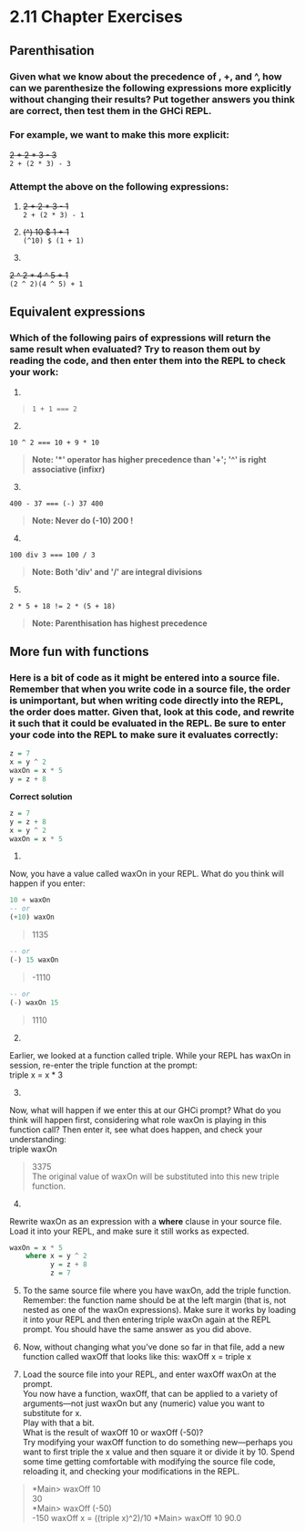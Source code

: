 # 2.11 Chapter Exercises

## Parenthisation

### Given what we know about the precedence of , +, and ^, how can we parenthesize the following expressions more explicitly without changing their results? Put together answers you think are correct, then test them in the GHCi REPL.

### For example, we want to make this more explicit:

~~2 + 2 * 3 - 3~~  
`2 + (2 * 3) - 3`

### Attempt the above on the following expressions:
1.  
    ~~2 + 2 * 3 - 1~~  
    `2 + (2 * 3) - 1`

2.  
    ~~(^) 10 $ 1 + 1~~  
    `(^10) $ (1 + 1)`

3.  
~~2 ^ 2 * 4 ^ 5 + 1~~  
`(2 ^ 2)(4 ^ 5) + 1`

## Equivalent expressions
### Which of the following pairs of expressions will return the same result when evaluated? Try to reason them out by reading the code, and then enter them into the REPL to check your work:

1.  
  > `1 + 1 === 2`

2. 
`10 ^ 2 === 10 + 9 * 10 `
   > **Note: '*' operator has higher precedence than '+'; '^' is right associative (infixr)**

3. 
`400 - 37 === (-) 37 400`
   > **Note: Never do (-10) 200 !**

4. 
`100 div 3 === 100 / 3`
   > **Note: Both 'div' and '/' are integral divisions**

5. 
`2 * 5 + 18 != 2 * (5 + 18)`
   > **Note: Parenthisation has highest precedence**

## More fun with functions
### Here is a bit of code as it might be entered into a source file. Remember that when you write code in a source file, the order is unimportant, but when writing code directly into the REPL, the order does matter. Given that, look at this code, and rewrite it such that it could be evaluated in the REPL. Be sure to enter your code into the REPL to make sure it evaluates correctly:

```hs    
z = 7
x = y ^ 2
waxOn = x * 5
y = z + 8
```    

**Correct solution**
```hs
z = 7
y = z + 8
x = y ^ 2
waxOn = x * 5
```
1.  
Now, you have a value called waxOn in your REPL. What do you think will happen if you enter:  
```hs
10 + waxOn
-- or
(+10) waxOn
```
> 1135  

```hs
-- or
(-) 15 waxOn
```
> -1110

```hs
-- or
(-) waxOn 15
```
> 1110  

2.  
Earlier, we looked at a function called triple. While your
REPL has waxOn in session, re-enter the triple function at
the prompt:  
triple x = x * 3  

3.  
Now, what will happen if we enter this at our GHCi prompt?
What do you think will happen first, considering what
role waxOn is playing in this function call? Then enter it,
see what does happen, and check your understanding:    
triple waxOn  
> 3375  
> The original value of waxOn will be substituted into this new triple function. 

4.  
Rewrite waxOn as an expression with a **where** clause in your source file. Load it into your REPL, and make sure it still works as expected.  
```hs
waxOn = x * 5
    where x = y ^ 2
          y = z + 8
          z = 7
```

5. To the same source file where you have waxOn, add the
triple function. Remember: the function name should
be at the left margin (that is, not nested as one of the waxOn
expressions). Make sure it works by loading it into your
REPL and then entering triple waxOn again at the REPL
prompt. You should have the same answer as you did
above.

6. Now, without changing what you’ve done so far in that
file, add a new function called waxOff that looks like this:
waxOff x = triple x  

7. Load the source file into your REPL, and enter waxOff
waxOn at the prompt.  
You now have a function, waxOff, that can be applied to
a variety of arguments—not just waxOn but any (numeric)
value you want to substitute for x.  
Play with that a bit.  
What is the result of waxOff 10 or waxOff (-50)?  
Try modifying your waxOff function to do something new—perhaps
you want to first triple the x value and then square it or
divide it by 10. Spend some time getting comfortable
with modifying the source file code, reloading it, and
checking your modifications in the REPL.  
> *Main> waxOff 10  
30  
> *Main> waxOff (-50)  
-150
> waxOff x = ((triple x)^2)/10
> *Main> waxOff 10
90.0
